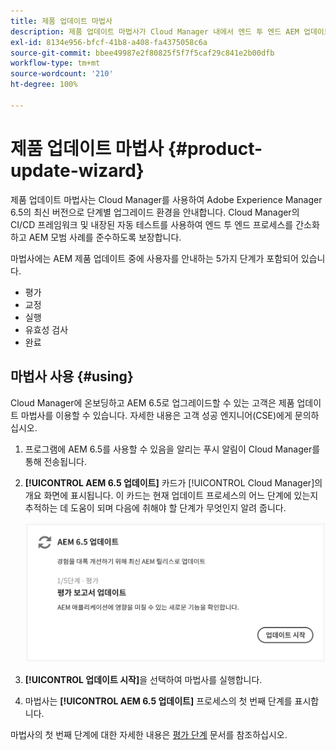 ```yaml
---
title: 제품 업데이트 마법사
description: 제품 업데이트 마법사가 Cloud Manager 내에서 엔드 투 엔드 AEM 업데이트 프로세스를 간소화하는 방법을 알아보십시오.
exl-id: 8134e956-bfcf-41b8-a408-fa4375058c6a
source-git-commit: bbee49987e2f80825f5f7f5caf29c841e2b00dfb
workflow-type: tm+mt
source-wordcount: '210'
ht-degree: 100%

---
```



# 제품 업데이트 마법사 {#product-update-wizard}

제품 업데이트 마법사는 Cloud Manager를 사용하여 Adobe Experience Manager 6.5의 최신 버전으로 단계별 업그레이드 환경을 안내합니다. Cloud Manager의 CI/CD 프레임워크 및 내장된 자동 테스트를 사용하여 엔드 투 엔드 프로세스를 간소화하고 AEM 모범 사례를 준수하도록 보장합니다.

마법사에는 AEM 제품 업데이트 중에 사용자를 안내하는 5가지 단계가 포함되어 있습니다.

* 평가
* 교정
* 실행
* 유효성 검사
* 완료

## 마법사 사용 {#using}

Cloud Manager에 온보딩하고 AEM 6.5로 업그레이드할 수 있는 고객은 제품 업데이트 마법사를 이용할 수 있습니다. 자세한 내용은 고객 성공 엔지니어(CSE)에게 문의하십시오.

1. 프로그램에 AEM 6.5를 사용할 수 있음을 알리는 푸시 알림이 Cloud Manager를 통해 전송됩니다.

1. **[!UICONTROL AEM 6.5 업데이트]** 카드가 [!UICONTROL Cloud Manager]의 개요 화면에 표시됩니다. 이 카드는 현재 업데이트 프로세스의 어느 단계에 있는지 추적하는 데 도움이 되며 다음에 취해야 할 단계가 무엇인지 알려 줍니다.

   ![업데이트 마법사 카드](/help/assets/Start-Update.png)

1. **[!UICONTROL 업데이트 시작]**&#x200B;을 선택하여 마법사를 실행합니다.

1. 마법사는 **[!UICONTROL AEM 6.5 업데이트]** 프로세스의 첫 번째 단계를 표시합니다.

마법사의 첫 번째 단계에 대한 자세한 내용은 [평가 단계](/help/product-update-wizard/evaluation.md) 문서를 참조하십시오.
